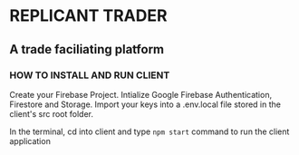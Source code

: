 # REPLICANT TRADER

## A trade faciliating platform

### HOW TO INSTALL AND RUN CLIENT
Create your Firebase Project. Intialize Google Firebase Authentication, Firestore and Storage. Import your keys into a .env.local file stored in the client's src root folder.

In the terminal, cd into client and type `npm start` command to run the client application